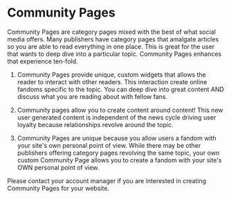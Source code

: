 # Community Pages
Community Pages are category pages mixed with the best of what social media offers. Many publishers have category pages that amalgate articles so you are able to read everything in one place. This is great for the user that wants to deep dive into a particular topic. Community Pages enhances that experience ten-fold. 

1. Community Pages provide unique, custom widgets that allows the reader to interact with other readers. This interaction create online fandoms specific to the topic. You can deep dive into great content AND discuss what you are reading about with fellow fans.

2. Community pages allow you to create content around content! This new user generated content is independent of the news cycle driving user loyalty because relationships revolve around the topic. 

3. Community Pages are unique because you allow users a fandom with your site's own personal point of view. While there may be other publishers offering category pages revolving the same topic, your own custom Community Page allows you to create a fandom with your site's OWN personal point of view. 

Please contact your account manager if you are interested in creating Community Pages for your website.  
